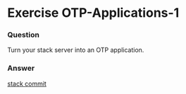 Exercise OTP-Applications-1
===========================

### Question

Turn your stack server into an OTP application.


### Answer

[stack commit](https://github.com/nhessler/stack/commit/bc010cd6fdcc0215fa3eb6e9b1c49675df79f02c)
